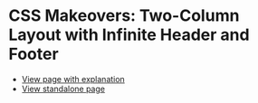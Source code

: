 # CSS Makeovers: Two-Column Layout with Infinite Header and Footer

* [View page with explanation](https://www.cssmakeovers.com/patterns/two-columns-infinite/)
* [View standalone page](https://www.cssmakeovers.com/patterns/two-columns-infinite/standalone.html)
